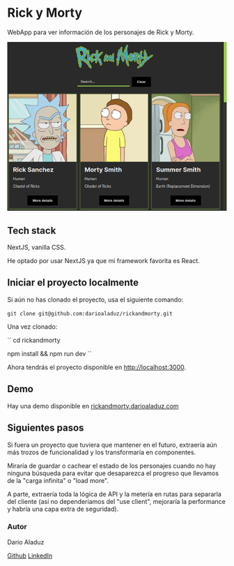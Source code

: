 # Rick y Morty

WebApp para ver información de los personajes de Rick y Morty.

![Ejemplo](/public/screenshot.png)

## Tech stack

NextJS, vanilla CSS.

He optado por usar NextJS ya que mi framework favorita es React.

## Iniciar el proyecto localmente

Si aún no has clonado el proyecto, usa el siguiente comando:

`git clone git@github.com:darioaladuz/rickandmorty.git`

Una vez clonado:

`` cd rickandmorty

npm install && npm run dev ``

Ahora tendrás el proyecto disponible en
[http://localhost:3000](http://localhost:3000).

## Demo

Hay una demo disponible en
[rickandmorty.darioaladuz.com](rickandmorty.darioaladuz.com)

## Siguientes pasos

Si fuera un proyecto que tuviera que mantener en el futuro, extraería aún más
trozos de funcionalidad y los transformaría en componentes.

Miraría de guardar o cachear el estado de los personajes cuando no hay ninguna
búsqueda para evitar que desaparezca el progreso que llevamos de la "carga
infinita" o "load more".

A parte, extraería toda la lógica de API y la metería en rutas para separarla
del cliente (así no dependeríamos del "use client", mejoraría la performance y
habría una capa extra de seguridad).

### Autor

Dario Aladuz

[Github](https://github.com/darioaladuz)
[LinkedIn](https://www.linkedin.com/in/darioaladuz/)

